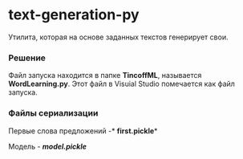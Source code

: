 # text-generation-py
Утилита, которая на основе заданных текстов генерирует свои.

### Решение

Файл запуска находится в папке **TincoffML**, называется **WordLearning.py**. Этот файл в Visuial Studio помечается как файл запуска.

### Файлы сериализации

Первые слова предложений -* **first.pickle***

Модель - ***model.pickle***
